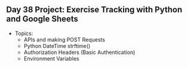 ## Day 38 Project:  Exercise Tracking with Python and Google Sheets

- Topics: 
    - APIs and making POST Requests
    - Python DateTime strftime()
    - Authorization Headers (Basic Authentication)
    - Environment Variables
